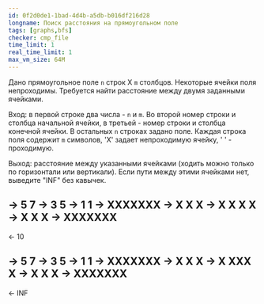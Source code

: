 ```yaml
---
id: 0f2d0de1-1bad-4d4b-a5db-b016df216d28
longname: Поиск расстояния на прямоугольном поле
tags: [graphs,bfs]
checker: cmp_file
time_limit: 1
real_time_limit: 1
max_vm_size: 64M
---
```


Дано прямоугольное поле `n` строк X `m` столбцов. Некоторые ячейки поля непроходимы. Требуется найти расстояние между двумя заданными ячейками.

Вход: в первой строке два числа - `n` и `m`. Во второй номер строки и столбца начальной ячейки, в третьей - номер строки и столбца конечной ячейки. В остальных `n` строках задано поле. Каждая строка поля содержит `m` символов, 'X' задает непроходимую ячейку, ' ' - проходимую.

Выход: расстояние между указанными ячейками (ходить можно только по горизонтали или вертикали). Если пути между этими ячейками нет, выведите "INF" без кавычек.

-> 5 7
-> 3 5
-> 1 1
-> XXXXXXX
-> X X   X
-> X X X X
-> X   X X
-> XXXXXXX
--
<- 10


-> 5 7
-> 3 5
-> 1 1
-> XXXXXXX
-> X X   X
-> X XXX X
-> X   X X
-> XXXXXXX
--
<- INF
